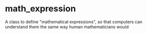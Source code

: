 # math_expression
A class to define "mathematical expressions", so that computers can understand them the same way human mathematicians would
